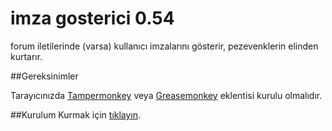 # imza gosterici 0.54
forum iletilerinde (varsa) kullanıcı imzalarını gösterir, pezevenklerin elinden kurtarır.

##Gereksinimler

Tarayıcınızda [Tampermonkey](https://tampermonkey.net/) veya [Greasemonkey](https://addons.mozilla.org/en-US/firefox/addon/greasemonkey/) eklentisi kurulu olmalıdır.

##Kurulum
Kurmak için [tıklayın](https://openuserjs.org/scripts/buzukatak/tbt_imza_gosterici).
